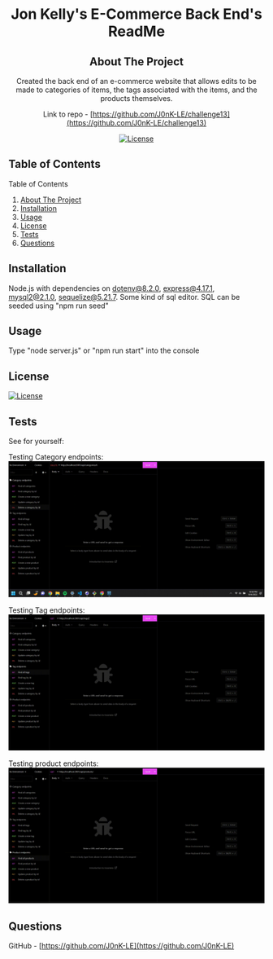 <h1 align="center">Jon Kelly's E-Commerce Back End's ReadMe</h1>
<div align="center">

## About The Project
Created the back end of an e-commerce website that allows edits to be made to categories of items, the tags associated with the items, and the products themselves. 

Link to repo - [https://github.com/J0nK-LE/challenge13](https://github.com/J0nK-LE/challenge13)

[![License][ISC-bdg]][ISC-url]</div>

## Table of Contents
<summary>Table of Contents</summary>
     <ol>
       <li><a href="#about-the-project">About The Project</a></li>
       <li><a href="#installation">Installation</a></li>
       <li><a href="#usage">Usage</a></li>
       <li><a href="#license">License</a></li>
       <li><a href="#tests">Tests</a></li>
       <li><a href="#questions">Questions</a></li>
     </ol>

## Installation
Node.js with dependencies on dotenv@8.2.0, express@4.17.1, mysql2@2.1.0, sequelize@5.21.7. Some kind of sql editor.
SQL can be seeded using "npm run seed"
## Usage
Type "node server.js" or "npm run start" into the console
## License
[![License][ISC-bdg]][ISC-url]

## Tests
See for yourself:

Testing Category endpoints:
![](Assets/categoryEndpoints-demo.gif)

Testing Tag endpoints:
![](Assets/tagEndpoints-demo.gif)

Testing product endpoints:
![](Assets/productEndpoints-demo.gif)



## Questions

GitHub - [https://github.com/J0nK-LE](https://github.com/J0nK-LE)


[MIT-bdg]:https://img.shields.io/badge/License-MIT-yellow.svg
[MIT-url]:https://opensource.org/licenses/MIT
[Apache-bdg]:https://img.shields.io/badge/License-Apache_2.0-blue.svg
[Apache-url]:https://opensource.org/licenses/Apache-2.0
[GNU-bdg]:https://img.shields.io/badge/License-GPLv3-blue.svg
[GNU-url]:https://www.gnu.org/licenses/gpl-3.0
[IBM-bdg]:https://img.shields.io/badge/License-IPL_1.0-blue.svg
[IBM-url]:https://opensource.org/licenses/IPL-1.0
[ISC-bdg]:https://img.shields.io/badge/License-ISC-blue.svg
[ISC-url]:https://opensource.org/licenses/ISC
[Mozilla-bdg]:https://img.shields.io/badge/License-MPL_2.0-brightgreen.svg
[Mozilla-url]:https://opensource.org/licenses/MPL-2.0
